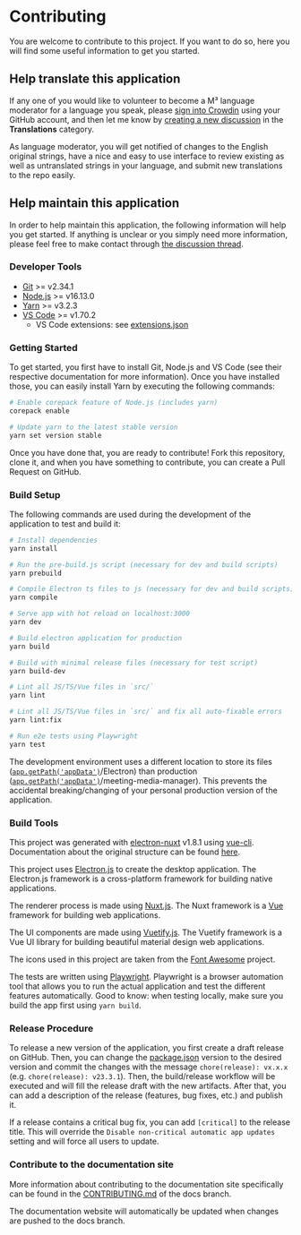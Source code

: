 # Contributing

You are welcome to contribute to this project. If you want to do so, here you will find some useful information to get you started.

## Help translate this application

If any one of you would like to volunteer to become a M³ language moderator for a language you speak, please [sign into Crowdin](https://crowdin.com/project/meeting-media-manager) using your GitHub account, and then let me know by [creating a new discussion](https://github.com/advenimus/meeting-media-manager/discussions/categories/translations) in the **Translations** category.

As language moderator, you will get notified of changes to the English original strings, have a nice and easy to use interface to review existing as well as untranslated strings in your language, and submit new translations to the repo easily.

## Help maintain this application

In order to help maintain this application, the following information will help you get started. If anything is unclear or you simply need more information, please feel free to make contact through [the discussion thread](https://github.com/advenimus/meeting-media-manager/discussions).

### Developer Tools

- [Git](https://git-scm.com/) >= v2.34.1
- [Node.js](https://nodejs.org/en/) >= v16.13.0
- [Yarn](https://yarnpkg.com/) >= v3.2.3
- [VS Code](https://code.visualstudio.com/) >= v1.70.2
  - VS Code extensions: see [extensions.json](./.vscode/extensions.json)

### Getting Started

To get started, you first have to install Git, Node.js and VS Code (see their respective documentation for more information). Once you have installed those, you can easily install Yarn by executing the following commands:

```bash
# Enable corepack feature of Node.js (includes yarn)
corepack enable

# Update yarn to the latest stable version
yarn set version stable
```

Once you have done that, you are ready to contribute! Fork this repository, clone it, and when you have something to contribute, you can create a Pull Request on GitHub.

### Build Setup

The following commands are used during the development of the application to test and build it:

```bash
# Install dependencies
yarn install

# Run the pre-build.js script (necessary for dev and build scripts)
yarn prebuild

# Compile Electron ts files to js (necessary for dev and build scripts)
yarn compile

# Serve app with hot reload on localhost:3000
yarn dev

# Build electron application for production
yarn build

# Build with minimal release files (necessary for test script)
yarn build-dev

# Lint all JS/TS/Vue files in `src/`
yarn lint

# Lint all JS/TS/Vue files in `src/` and fix all auto-fixable errors
yarn lint:fix

# Run e2e tests using Playwright
yarn test
```

The development environment uses a different location to store its files ([`app.getPath('appData')`](https://electronjs.org/docs/api/app#appgetpathname)/Electron) than production ([`app.getPath('appData')`](https://electronjs.org/docs/api/app#appgetpathname)/meeting-media-manager). This prevents the accidental breaking/changing of your personal production version of the application.

### Build Tools

This project was generated with [electron-nuxt](https://github.com/michalzaq12/electron-nuxt) v1.8.1 using [vue-cli](https://github.com/vuejs/vue-cli). Documentation about the original structure can be found [here](https://github.com/michalzaq12/electron-nuxt/blob/master/README.md).

This project uses [Electron.js](https://www.electronjs.org/) to create the desktop application. The Electron.js framework is a cross-platform framework for building native applications.

The renderer process is made using [Nuxt.js](https://nuxtjs.org/). The Nuxt framework is a [Vue](https://v2.vuejs.org/) framework for building web applications.

The UI components are made using [Vuetify.js](https://v2.vuetifyjs.com/en/). The Vuetify framework is a Vue UI library for building beautiful material design web applications.

The icons used in this project are taken from the [Font Awesome](https://fontawesome.com/icons) project.

The tests are written using [Playwright](https://playwright.dev/). Playwright is a browser automation tool that allows you to run the actual application and test the different features automatically. Good to know: when testing locally, make sure you build the app first using `yarn build`.

### Release Procedure

To release a new version of the application, you first create a draft release on GitHub. Then, you can change the [package.json](package.json) version to the desired version and commit the changes with the message `chore(release): vx.x.x` (e.g. `chore(release): v23.3.1`). Then, the build/release workflow will be executed and will fill the release draft with the new artifacts. After that, you can add a description of the release (features, bug fixes, etc.) and publish it.

If a release contains a critical bug fix, you can add `[critical]` to the release title. This will override the `Disable non-critical automatic app updates` setting and will force all users to update.

### Contribute to the documentation site

More information about contributing to the documentation site specifically can be found in the [CONTRIBUTING.md](https://github.com/advenimus/meeting-media-manager/blob/docs/CONTRIBUTING.md) of the docs branch.

The documentation website will automatically be updated when changes are pushed to the docs branch.
